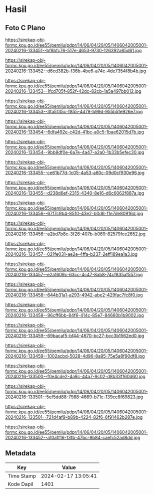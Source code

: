 # Hasil

## Foto C Plano

https://sirekap-obj-formc.kpu.go.id/ee55/pemilu/pdpr/14/06/04/20/05/1406042005001-20240216-133451--bf8bfc76-517e-4653-9730-126392a65d61.jpg

https://sirekap-obj-formc.kpu.go.id/ee55/pemilu/pdpr/14/06/04/20/05/1406042005001-20240216-133452--d6cd382b-f36b-4be6-a74c-4de7354f8b4b.jpg

https://sirekap-obj-formc.kpu.go.id/ee55/pemilu/pdpr/14/06/04/20/05/1406042005001-20240216-133453--1fcd705f-852f-42dc-82cb-1a5a497bb012.jpg

https://sirekap-obj-formc.kpu.go.id/ee55/pemilu/pdpr/14/06/04/20/05/1406042005001-20240216-133453--3fa5135c-f855-4d79-b99d-955b5fe926e7.jpg

https://sirekap-obj-formc.kpu.go.id/ee55/pemilu/pdpr/14/06/04/20/05/1406042005001-20240216-133454--6dfa492e-c42d-41bc-a0c5-1bae62015d7b.jpg

https://sirekap-obj-formc.kpu.go.id/ee55/pemilu/pdpr/14/06/04/20/05/1406042005001-20240216-133454--9bb8df0e-6a7e-4a47-a2a0-1b33b5efec30.jpg

https://sirekap-obj-formc.kpu.go.id/ee55/pemilu/pdpr/14/06/04/20/05/1406042005001-20240216-133455--ce61b77d-1c05-4a53-a60c-09d0cf930e96.jpg

https://sirekap-obj-formc.kpu.go.id/ee55/pemilu/pdpr/14/06/04/20/05/1406042005001-20240216-133455--d238d6ef-2315-4340-8e16-d6c6062f887a.jpg

https://sirekap-obj-formc.kpu.go.id/ee55/pemilu/pdpr/14/06/04/20/05/1406042005001-20240216-133456--67f7c9b4-8510-43e2-b0d6-f1e7de80916d.jpg

https://sirekap-obj-formc.kpu.go.id/ee55/pemilu/pdpr/14/06/04/20/05/1406042005001-20240216-133456--a2bd7b8c-3f26-407b-b069-82579fce2652.jpg

https://sirekap-obj-formc.kpu.go.id/ee55/pemilu/pdpr/14/06/04/20/05/1406042005001-20240216-133457--021fe031-ae2e-4ffa-b237-2eff189ea1a3.jpg

https://sirekap-obj-formc.kpu.go.id/ee55/pemilu/pdpr/14/06/04/20/05/1406042005001-20240216-133457--e2a1609c-63cc-4c47-8ab8-74cf835af557.jpg

https://sirekap-obj-formc.kpu.go.id/ee55/pemilu/pdpr/14/06/04/20/05/1406042005001-20240216-133458--644b31a1-a293-4942-abe2-429fac7fc8f0.jpg

https://sirekap-obj-formc.kpu.go.id/ee55/pemilu/pdpr/14/06/04/20/05/1406042005001-20240216-133458--96cff6bb-84f6-414c-85e7-84660b1b9002.jpg

https://sirekap-obj-formc.kpu.go.id/ee55/pemilu/pdpr/14/06/04/20/05/1406042005001-20240216-133459--69bacaf5-bf44-4670-bc27-bcc3b1562ed0.jpg

https://sirekap-obj-formc.kpu.go.id/ee55/pemilu/pdpr/14/06/04/20/05/1406042005001-20240216-133459--1002acbd-5028-4d96-8a95-75e5a8f90df8.jpg

https://sirekap-obj-formc.kpu.go.id/ee55/pemilu/pdpr/14/06/04/20/05/1406042005001-20240216-133500--f0e4cde2-4a8c-44a7-9c02-d8b33f160d60.jpg

https://sirekap-obj-formc.kpu.go.id/ee55/pemilu/pdpr/14/06/04/20/05/1406042005001-20240216-133501--5ef5dd88-7988-4669-b71c-139cc8f69823.jpg

https://sirekap-obj-formc.kpu.go.id/ee55/pemilu/pdpr/14/06/04/20/05/1406042005001-20240216-133501--721d4af9-b89b-4224-82f6-6f91462b287e.jpg

https://sirekap-obj-formc.kpu.go.id/ee55/pemilu/pdpr/14/06/04/20/05/1406042005001-20240216-133452--a10a1f16-13fb-47bc-9b84-caefc52ad8dd.jpg


## Metadata

| Key        | Value               |
| ---------- | ------------------- |
| Time Stamp | 2024-02-17 13:05:41 |
| Kode Dapil | 1401                |



